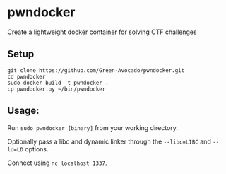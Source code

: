 # pwndocker

Create a lightweight docker container for solving CTF challenges

## Setup

```
git clone https://github.com/Green-Avocado/pwndocker.git
cd pwndocker
sudo docker build -t pwndocker .
cp pwndocker.py ~/bin/pwndocker
```

## Usage:

Run `sudo pwndocker [binary]` from your working directory.

Optionally pass a libc and dynamic linker through the `--libc=LIBC` and `--ld=LD` options.

Connect using `nc localhost 1337`.

